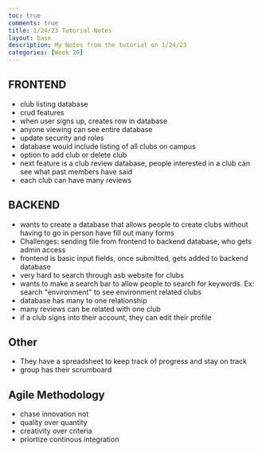 ```yaml
---
toc: true
comments: true
title: 1/24/23 Tutorial Notes
layout: base
description: My Notes from the tutorial on 1/24/23
categories: [Week 20]
---
```


## FRONTEND
- club listing database
- crud features
- when user signs up, creates row in database
- anyone viewing can see entire database
- update security and roles
- database would include listing of all clubs on campus
- option to add club or delete club
- next feature is a club review database, people interested in a club can see what past members have said
- each club can have many reviews

## BACKEND
- wants to create a database that allows people to create clubs without having to go in person have fill out many forms
- Challenges: sending file from frontend to backend database, who gets admin access
- frontend is basic input fields, once submitted, gets added to backend database
- very hard to search through asb website for clubs
- wants to make a search bar to allow people to search for keywords. Ex: search "environment" to see environment related clubs
- database has many to one relationship
- many reviews can be related with one club
- if a club signs into their account, they can edit their profile

## Other
- They have a spreadsheet to keep track of progress and stay on track
- group has their scrumboard

## Agile Methodology
- chase innovation not 
- quality over quantity
- creativity over criteria
- priortize continous integration